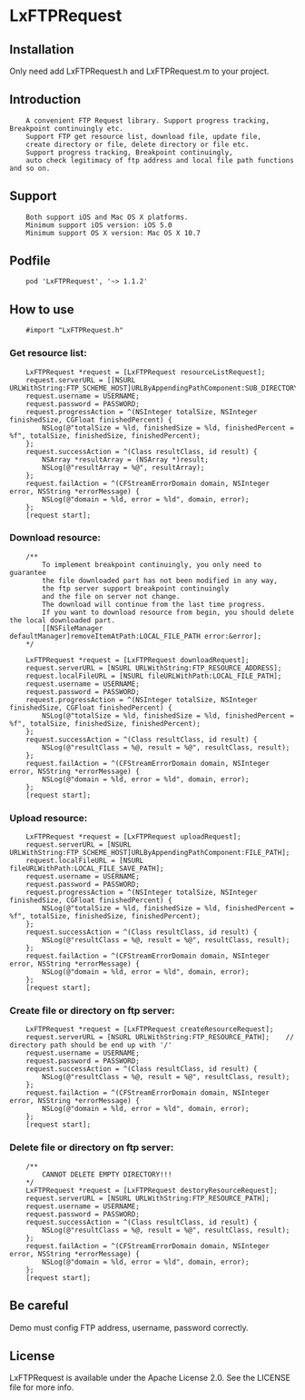 LxFTPRequest
============

Installation
------------
Only need add LxFTPRequest.h and LxFTPRequest.m to your project.

Introduction
------------
        A convenient FTP Request library. Support progress tracking, Breakpoint continuingly etc.
        Support FTP get resource list, download file, update file, 
        create directory or file, delete directory or file etc.
        Support progress tracking, Breakpoint continuingly, 
        auto check legitimacy of ftp address and local file path functions and so on.
Support
------------
        Both support iOS and Mac OS X platforms.
        Minimum support iOS version: iOS 5.0
        Minimum support OS X version: Mac OS X 10.7

Podfile
------------
        pod 'LxFTPRequest', '~> 1.1.2'

How to use
-----------
        #import "LxFTPRequest.h"
### Get resource list:

        LxFTPRequest *request = [LxFTPRequest resourceListRequest];
        request.serverURL = [[NSURL URLWithString:FTP_SCHEME_HOST]URLByAppendingPathComponent:SUB_DIRECTORY];
        request.username = USERNAME;
        request.password = PASSWORD;
        request.progressAction = ^(NSInteger totalSize, NSInteger finishedSize, CGFloat finishedPercent) {
            NSLog(@"totalSize = %ld, finishedSize = %ld, finishedPercent = %f", totalSize, finishedSize, finishedPercent); 
        };
        request.successAction = ^(Class resultClass, id result) {
            NSArray *resultArray = (NSArray *)result;
            NSLog(@"resultArray = %@", resultArray);  
        };
        request.failAction = ^(CFStreamErrorDomain domain, NSInteger error, NSString *errorMessage) {
            NSLog(@"domain = %ld, error = %ld", domain, error);
        };
        [request start];

### Download resource:

        /**
            To implement breakpoint continuingly, you only need to guarantee
            the file downloaded part has not been modified in any way, 
            the ftp server support breakpoint continuingly
            and the file on server not change. 
            The download will continue from the last time progress.
            If you want to download resource from begin, you should delete the local downloaded part.
            [[NSFileManager defaultManager]removeItemAtPath:LOCAL_FILE_PATH error:&error];
        */

        LxFTPRequest *request = [LxFTPRequest downloadRequest];
        request.serverURL = [NSURL URLWithString:FTP_RESOURCE_ADDRESS];
        request.localFileURL = [NSURL fileURLWithPath:LOCAL_FILE_PATH];
        request.username = USERNAME;
        request.password = PASSWORD;
        request.progressAction = ^(NSInteger totalSize, NSInteger finishedSize, CGFloat finishedPercent) {
            NSLog(@"totalSize = %ld, finishedSize = %ld, finishedPercent = %f", totalSize, finishedSize, finishedPercent); 
        };
        request.successAction = ^(Class resultClass, id result) {
            NSLog(@"resultClass = %@, result = %@", resultClass, result);  
        };
        request.failAction = ^(CFStreamErrorDomain domain, NSInteger error, NSString *errorMessage) {
            NSLog(@"domain = %ld, error = %ld", domain, error);
        };
        [request start];
            
### Upload resource:

        LxFTPRequest *request = [LxFTPRequest uploadRequest];
        request.serverURL = [NSURL URLWithString:FTP_SCHEME_HOST]URLByAppendingPathComponent:FILE_PATH];
        request.localFileURL = [NSURL fileURLWithPath:LOCAL_FILE_SAVE_PATH];
        request.username = USERNAME;
        request.password = PASSWORD;
        request.progressAction = ^(NSInteger totalSize, NSInteger finishedSize, CGFloat finishedPercent) {
            NSLog(@"totalSize = %ld, finishedSize = %ld, finishedPercent = %f", totalSize, finishedSize, finishedPercent); 
        };
        request.successAction = ^(Class resultClass, id result) {
            NSLog(@"resultClass = %@, result = %@", resultClass, result);
        };
        request.failAction = ^(CFStreamErrorDomain domain, NSInteger error, NSString *errorMessage) {
            NSLog(@"domain = %ld, error = %ld", domain, error);
        };
        [request start];
            
### Create file or directory on ftp server:

        LxFTPRequest *request = [LxFTPRequest createResourceRequest];
        request.serverURL = [NSURL URLWithString:FTP_RESOURCE_PATH];    // directory path should be end up with '/'
        request.username = USERNAME;
        request.password = PASSWORD;
        request.successAction = ^(Class resultClass, id result) {
            NSLog(@"resultClass = %@, result = %@", resultClass, result);
        };
        request.failAction = ^(CFStreamErrorDomain domain, NSInteger error, NSString *errorMessage) {
            NSLog(@"domain = %ld, error = %ld", domain, error);
        };
        [request start];

### Delete file or directory on ftp server:

        /**
            CANNOT DELETE EMPTY DIRECTORY!!!
        */
        LxFTPRequest *request = [LxFTPRequest destoryResourceRequest];
        request.serverURL = [NSURL URLWithString:FTP_RESOURCE_PATH];
        request.username = USERNAME;
        request.password = PASSWORD;
        request.successAction = ^(Class resultClass, id result) {
            NSLog(@"resultClass = %@, result = %@", resultClass, result);
        };
        request.failAction = ^(CFStreamErrorDomain domain, NSInteger error, NSString *errorMessage) {
            NSLog(@"domain = %ld, error = %ld", domain, error);
        };
        [request start];
        
Be careful            
-----------
Demo must config FTP address, username, password correctly.

License
-----------
LxFTPRequest is available under the Apache License 2.0. See the LICENSE file for more info.


